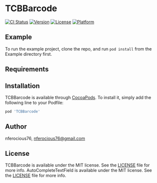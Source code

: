 # TCBBarcode

[![CI Status](https://img.shields.io/travis/nferocious76/TCBBarcode.svg?style=flat)](https://travis-ci.org/nferocious76/TCBBarcode)
[![Version](https://img.shields.io/cocoapods/v/TCBBarcode.svg?style=flat)](https://cocoapods.org/pods/TCBBarcode)
[![License](https://img.shields.io/cocoapods/l/TCBBarcode.svg?style=flat)](https://cocoapods.org/pods/TCBBarcode)
[![Platform](https://img.shields.io/cocoapods/p/TCBBarcode.svg?style=flat)](https://cocoapods.org/pods/TCBBarcode)

## Example

To run the example project, clone the repo, and run `pod install` from the Example directory first.

## Requirements

## Installation

TCBBarcode is available through [CocoaPods](https://cocoapods.org). To install
it, simply add the following line to your Podfile:

```ruby
pod 'TCBBarcode'
```

## Author

nferocious76, nferocious76@gmail.com

## License

TCBBarcode is available under the MIT license. See the [LICENSE]() file for more info.
AutoCompleteTextField is available under the MIT license. See the [LICENSE](https://github.com/TheCodingBug/TCBBarcode/blob/master/LICENSE) file for more info.
